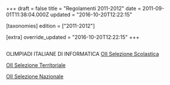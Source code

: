 +++
draft = false
title = "Regolamenti 2011-2012"
date = 2011-09-01T11:38:04.000Z
updated = "2016-10-20T12:22:15"

[taxonomies]
edition = ["2011-2012"]

[extra]
override_updated = "2016-10-20T12:22:15"
+++
##

OLIMPIADI ITALIANE DI INFORMATICA
[OII Selezione Scolastica](/oldsite/129/OII-RegSelScolastica_dic2011%281%29.pdf)

[OII Selezione Territoriale](/oldsite/129/OII-RegSelTerritoriale.pdf)

[OII Selezione Nazionale](/oldsite/129/OII-Reg_%20Sel_%20Naz_%202012.pdf)

